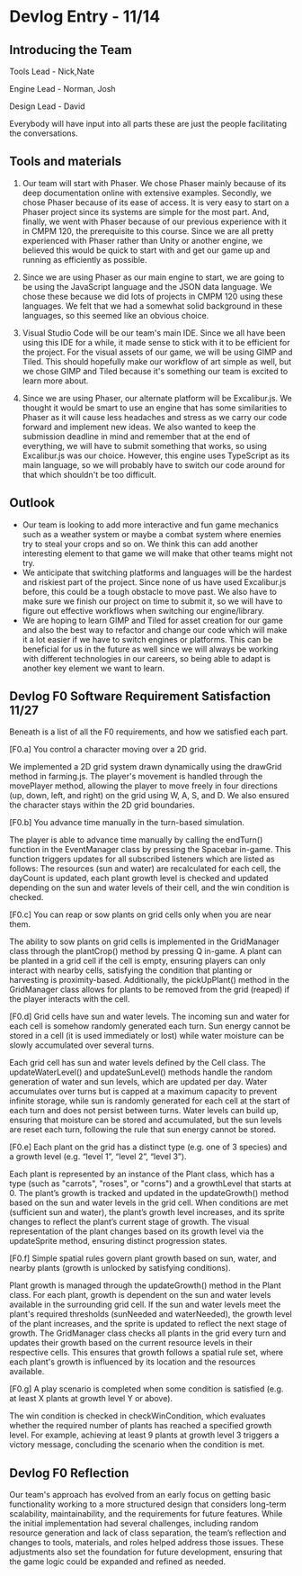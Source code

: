 # Devlog Entry - 11/14

## Introducing the Team
Tools Lead - Nick,Nate

Engine Lead - Norman, Josh

Design Lead - David

Everybody will have input into all parts these are just the people facilitating the conversations.

## Tools and materials
1. Our team will start with Phaser. We chose Phaser mainly because of its deep documentation online with extensive examples. Secondly, we chose Phaser because of its ease of access. It is very easy to start on a Phaser project since its systems are simple for the most part. And, finally, we went with Phaser because of our previous experience with it in CMPM 120, the prerequisite to this course. Since we are all pretty experienced with Phaser rather than Unity or another engine, we believed this would be quick to start with and get our game up and running as efficiently as possible.

2. Since we are using Phaser as our main engine to start, we are going to be using the JavaScript language and the JSON data language. We chose these because we did lots of projects in CMPM 120 using these languages. We felt that we had a somewhat solid background in these languages, so this seemed like an obvious choice.

3. Visual Studio Code will be our team's main IDE. Since we all have been using this IDE for a while, it made sense to stick with it to be efficient for the project. For the visual assets of our game, we will be using GIMP and Tiled. This should hopefully make our workflow of art simple as well, but we chose GIMP and Tiled because it's something our team is excited to learn more about.

4. Since we are using Phaser, our alternate platform will be Excalibur.js. We thought it would be smart to use an engine that has some similarities to Phaser as it will cause less headaches and stress as we carry our code forward and implement new ideas. We also wanted to keep the submission deadline in mind and remember that at the end of everything, we will have to submit something that works, so using Excalibur.js was our choice. However, this engine uses TypeScript as its main language, so we will probably have to switch our code around for that which shouldn't be too difficult.

## Outlook
- Our team is looking to add more interactive and fun game mechanics such as a weather system or maybe a combat system where enemies try to steal your crops and so on. We think this can add another interesting element to that game we will make that other teams might not try.
- We anticipate that switching platforms and languages will be the hardest and riskiest part of the project. Since none of us have used Excalibur.js before, this could be a tough obstacle to move past. We also have to make sure we finish our project on time to submit it, so we will have to figure out effective workflows when switching our engine/library.
- We are hoping to learn GIMP and Tiled for asset creation for our game and also the best way to refactor and change our code which will make it a lot easier if we have to switch engines or platforms. This can be beneficial for us in the future as well since we will always be working with different technologies in our careers, so being able to adapt is another key element we want to learn.

## Devlog F0 Software Requirement Satisfaction 11/27

Beneath is a list of all the F0 requirements, and how we satisfied each part. 

[F0.a] You control a character moving over a 2D grid.

We implemented a 2D grid system drawn dynamically using the drawGrid method in farming.js. The player's movement is handled through the movePlayer method, allowing the player to move freely in four directions (up, down, left, and right) on the grid using W, A, S, and D. We also ensured the character stays within the 2D grid boundaries.

[F0.b] You advance time manually in the turn-based simulation.

The player is able to advance time manually by calling the endTurn() function in the EventManager class by pressing the Spacebar in-game. This function triggers updates for all subscribed listeners which are listed as follows: The resources (sun and water) are recalculated for each cell, the dayCount is updated, each plant growth level is checked and updated depending on the sun and water levels of their cell, and the win condition is checked. 

[F0.c] You can reap or sow plants on grid cells only when you are near them.

The ability to sow plants on grid cells is implemented in the GridManager class through the plantCrop() method by pressing Q in-game. A plant can be planted in a grid cell if the cell is empty, ensuring players can only interact with nearby cells, satisfying the condition that planting or harvesting is proximity-based. Additionally, the pickUpPlant() method in the GridManager class allows for plants to be removed from the grid (reaped) if the player interacts with the cell.

[F0.d] Grid cells have sun and water levels. The incoming sun and water for each cell is somehow randomly generated each turn. Sun energy cannot be stored in a cell (it is used immediately or lost) while water moisture can be slowly accumulated over several turns.

Each grid cell has sun and water levels defined by the Cell class. The updateWaterLevel() and updateSunLevel() methods handle the random generation of water and sun levels, which are updated per day. Water accumulates over turns but is capped at a maximum capacity to prevent infinite storage, while sun is randomly generated for each cell at the start of each turn and does not persist between turns. Water levels can build up, ensuring that moisture can be stored and accumulated, but the sun levels are reset each turn, following the rule that sun energy cannot be stored.

[F0.e] Each plant on the grid has a distinct type (e.g. one of 3 species) and a growth level (e.g. “level 1”, “level 2”, “level 3”).

Each plant is represented by an instance of the Plant class, which has a type (such as "carrots", "roses", or "corns") and a growthLevel that starts at 0. The plant’s growth is tracked and updated in the updateGrowth() method based on the sun and water levels in the grid cell. When conditions are met (sufficient sun and water), the plant’s growth level increases, and its sprite changes to reflect the plant’s current stage of growth. The visual representation of the plant changes based on its growth level via the updateSprite method, ensuring distinct progression states.

[F0.f] Simple spatial rules govern plant growth based on sun, water, and nearby plants (growth is unlocked by satisfying conditions).

Plant growth is managed through the updateGrowth() method in the Plant class. For each plant, growth is dependent on the sun and water levels available in the surrounding grid cell. If the sun and water levels meet the plant's required thresholds (sunNeeded and waterNeeded), the growth level of the plant increases, and the sprite is updated to reflect the next stage of growth. The GridManager class checks all plants in the grid every turn and updates their growth based on the current resource levels in their respective cells. This ensures that growth follows a spatial rule set, where each plant's growth is influenced by its location and the resources available.

[F0.g] A play scenario is completed when some condition is satisfied (e.g. at least X plants at growth level Y or above).

The win condition is checked in checkWinCondition, which evaluates whether the required number of plants has reached a specified growth level. For example, achieving at least 9 plants at growth level 3 triggers a victory message, concluding the scenario when the condition is met.

## Devlog F0 Reflection

Our team's approach has evolved from an early focus on getting basic functionality working to a more structured design that considers long-term scalability, maintainability, and the requirements for future features. While the initial implementation had several challenges, including random resource generation and lack of class separation, the team’s reflection and changes to tools, materials, and roles helped address those issues. These adjustments also set the foundation for future development, ensuring that the game logic could be expanded and refined as needed. 
